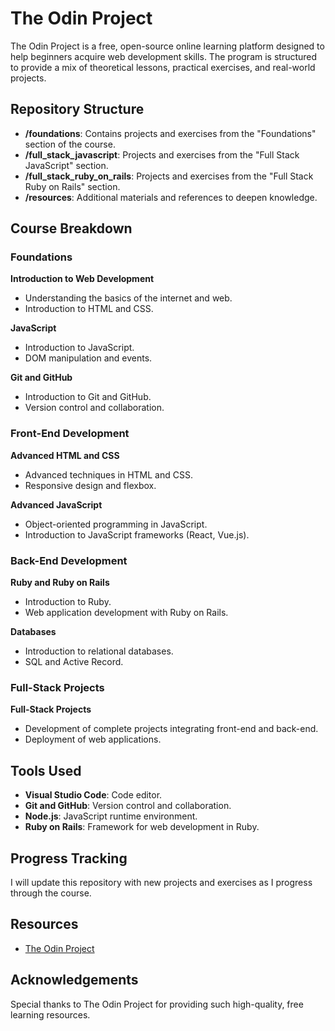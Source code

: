 # The Odin Project

The Odin Project is a free, open-source online learning platform designed to help beginners acquire web development skills. The program is structured to provide a mix of theoretical lessons, practical exercises, and real-world projects.

## Repository Structure

- **/foundations**: Contains projects and exercises from the "Foundations" section of the course.
- **/full_stack_javascript**: Projects and exercises from the "Full Stack JavaScript" section.
- **/full_stack_ruby_on_rails**: Projects and exercises from the "Full Stack Ruby on Rails" section.
- **/resources**: Additional materials and references to deepen knowledge.

## Course Breakdown

### Foundations

**Introduction to Web Development**

- Understanding the basics of the internet and web.
- Introduction to HTML and CSS.

**JavaScript**

- Introduction to JavaScript.
- DOM manipulation and events.

**Git and GitHub**

- Introduction to Git and GitHub.
- Version control and collaboration.

### Front-End Development

**Advanced HTML and CSS**

- Advanced techniques in HTML and CSS.
- Responsive design and flexbox.

**Advanced JavaScript**

- Object-oriented programming in JavaScript.
- Introduction to JavaScript frameworks (React, Vue.js).

### Back-End Development

**Ruby and Ruby on Rails**

- Introduction to Ruby.
- Web application development with Ruby on Rails.

**Databases**

- Introduction to relational databases.
- SQL and Active Record.

### Full-Stack Projects

**Full-Stack Projects**

- Development of complete projects integrating front-end and back-end.
- Deployment of web applications.

## Tools Used

- **Visual Studio Code**: Code editor.
- **Git and GitHub**: Version control and collaboration.
- **Node.js**: JavaScript runtime environment.
- **Ruby on Rails**: Framework for web development in Ruby.

## Progress Tracking

I will update this repository with new projects and exercises as I progress through the course.

## Resources

- [The Odin Project](https://www.theodinproject.com/)

## Acknowledgements

Special thanks to The Odin Project for providing such high-quality, free learning resources.
